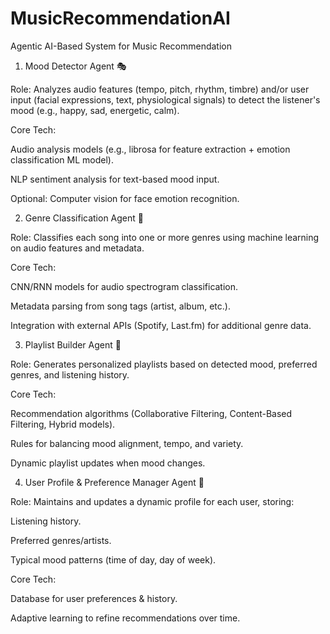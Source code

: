 # MusicRecommendationAI
Agentic AI-Based System for Music Recommendation


1. Mood Detector Agent 🎭

Role: Analyzes audio features (tempo, pitch, rhythm, timbre) and/or user input (facial expressions, text, physiological signals) to detect the listener's mood (e.g., happy, sad, energetic, calm).

Core Tech:

Audio analysis models (e.g., librosa for feature extraction + emotion classification ML model).

NLP sentiment analysis for text-based mood input.

Optional: Computer vision for face emotion recognition.

2. Genre Classification Agent 🎼

Role: Classifies each song into one or more genres using machine learning on audio features and metadata.

Core Tech:

CNN/RNN models for audio spectrogram classification.

Metadata parsing from song tags (artist, album, etc.).

Integration with external APIs (Spotify, Last.fm) for additional genre data.

3. Playlist Builder Agent 📜

Role: Generates personalized playlists based on detected mood, preferred genres, and listening history.

Core Tech:

Recommendation algorithms (Collaborative Filtering, Content-Based Filtering, Hybrid models).

Rules for balancing mood alignment, tempo, and variety.

Dynamic playlist updates when mood changes.

4. User Profile & Preference Manager Agent 👤

Role: Maintains and updates a dynamic profile for each user, storing:

Listening history.

Preferred genres/artists.

Typical mood patterns (time of day, day of week).

Core Tech:

Database for user preferences & history.

Adaptive learning to refine recommendations over time.
